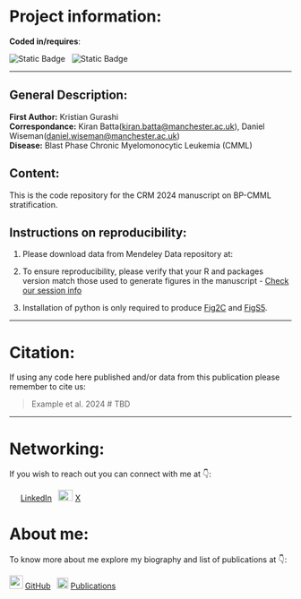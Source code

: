 
# Project information:

**Coded in/requires**:

![Static Badge](https://img.shields.io/badge/v4.3.3-blue?style=flat&logo=R)
&nbsp;
![Static Badge](https://img.shields.io/badge/v3.12.3-white?style=flat&logo=Python)

---

## General Description: 
**First Author:** Kristian Gurashi  
**Correspondance:** 
Kiran Batta(kiran.batta@manchester.ac.uk), 
Daniel Wiseman(daniel.wiseman@manchester.ac.uk)  
**Disease:** Blast Phase Chronic Myelomonocytic Leukemia (CMML)

## Content: 
This is the code repository for the CRM 2024 manuscript on BP-CMML stratification.

## Instructions on reproducibility:

1) Please download data from Mendeley Data repository at:

2) To ensure reproducibility, please verify that your R and packages version match those used to generate figures in the manuscript - [Check our session info](https://github.com/uom-eoh-lab-published/2024__CRM__BP-CMML_Manuscript/blob/main/Scripts/Fig_01/Fig_01_ABE_SessionInfo.txt)

3) Installation of python is only required to produce [Fig2C](https://github.com/uom-eoh-lab-published/2024__CRM__BP-CMML_Manuscript/blob/main/Figures/Fig_02/Panel_C.png) and [FigS5](https://github.com/uom-eoh-lab-published/2024__CRM__BP-CMML_Manuscript/blob/main/Figures/Supplemental/Fig_S5.png).

---

# Citation:

If using any code here published and/or data from this publication please remember to cite us:

> Example et al. 2024 # TBD

---

# Networking:

If you wish to reach out you can connect with me at :point_down::

<img src="https://static.licdn.com/aero-v1/sc/h/4221chis9yaztef5phd0v3lal" width="16" height="16"> [LinkedIn](https://www.linkedin.com/in/kristiangurashi/)
&nbsp;
<img src="https://icon-icons.com/downloadimage.php?id=256078&root=4029/PNG/256/&file=twitter_x_new_logo_x_rounded_icon_256078.png" width="26" height="20"> [X](https://www.x.com/krgurashi)

# About me:

To know more about me explore my biography and list of publications at :point_down::

<img src="https://github.githubassets.com/assets/GitHub-Mark-ea2971cee799.png" width="24" height="24"> [GitHub](https://github.com/)
&nbsp;
<img src="https://upload.wikimedia.org/wikipedia/commons/thumb/c/c7/Google_Scholar_logo.svg/240px-Google_Scholar_logo.svg.png" width="20" height="20"> [Publications](https://scholar.google.com/citations?user=X2D8HogAAAAJ&hl=en)


